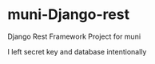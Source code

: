 # muni-Django-rest
Django Rest Framework Project for muni

I left secret key and database intentionally
